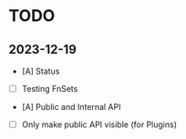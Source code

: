 # TODO

## 2023-12-19

- [A] Status
- [ ] Testing FnSets
- [A] Public and Internal API
- [ ] Only make public API visible (for Plugins)